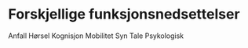 # Forskjellige funksjonsnedsettelser
<lenkepanel href="../funksjonsnedsettelser/anfall/" border>Anfall</lenkepanel> 
<lenkepanel href="../funksjonsnedsettelser/horsel/" border>Hørsel</lenkepanel>
<lenkepanel href="../funksjonsnedsettelser/kognisjon/" border>Kognisjon</lenkepanel>
<lenkepanel href="../funksjonsnedsettelser/mobilitet/" border>Mobilitet</lenkepanel>
<lenkepanel href="../funksjonsnedsettelser/syn/" border>Syn</lenkepanel>
<lenkepanel href="../funksjonsnedsettelser/tale/" border>Tale</lenkepanel>
<lenkepanel href="../funksjonsnedsettelser/psykologisk/" border>Psykologisk</lenkepanel>

